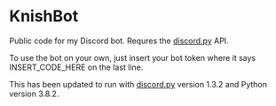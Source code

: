 # KnishBot
Public code for my Discord bot. Requres the [discord.py](https://github.com/Rapptz/discord.py) API.

To use the bot on your own, just insert your bot token where it says INSERT_CODE_HERE on the last line.


This has been updated to run with [discord.py](https://github.com/Rapptz/discord.py) version 1.3.2 and Python version 3.8.2.
